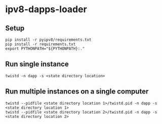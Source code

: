 # ipv8-dapps-loader

## Setup
```
pip install -r pyipv8/requirements.txt
pip install -r requirements.txt
export PYTHONPATH="${PYTHONPATH}:."
```

## Run single instance
```
twistd -n dapp -s <state directory location>
```

## Run multiple instances on a single computer
```
twistd --pidfile <state directory location 1>/twistd.pid -n dapp -s <state directory location 1>
twistd --pidfile <state directory location 2>/twistd.pid -n dapp -s <state directory location 2>
```